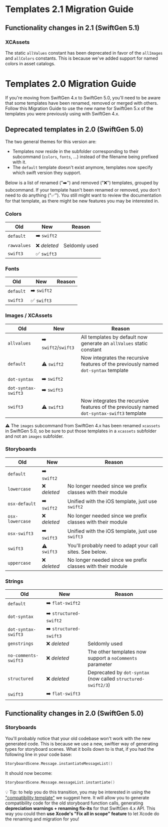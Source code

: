 # Templates 2.1 Migration Guide

## Functionality changes in 2.1 (SwiftGen 5.1)

### XCAssets

The static `allValues` constant has been deprecated in favor of the `allImages` and `allColors` constants. This is because we've added support for named colors in asset catalogs.

# Templates 2.0 Migration Guide

If you're moving from SwiftGen 4.x to SwiftGen 5.0, you'll need to be aware that some templates have been renamed, removed or merged with others. Follow this Migration Guide to use the new name for SwiftGen 5.x of the templates you were previously using with SwiftGen 4.x.

## Deprecated templates in 2.0 (SwiftGen 5.0)

The two general themes for this version are:

- Templates now reside in the subfolder corresponding to their subcommand (`colors`, `fonts`, ...) instead of the filename being prefixed with it.
- The `default` template doesn't exist anymore, templates now specify which swift version they support.

Below is a list of renamed ("➡️") and removed ("❌") templates, grouped by subcommand. If your template hasn't been renamed or removed, you don't need to do anything ("✅"). You still might want to review the documentation for that template, as there might be new features you may be interested in.

### Colors

| Old | New | Reason |
| --- | --- | ------ |
| `default` | ➡️ `swift2` | |
| `rawvalues` | ❌ _deleted_ | Seldomly used |
| `swift3` | ✅ `swift3` | |

### Fonts

| Old | New | Reason |
| --- | --- | ------ |
| `default` | ➡️ `swift2` | |
| `swift3` | ✅ `swift3` | |

### Images / XCAssets

| Old | New | Reason |
| --- | --- | ------ |
| `allvalues` | ➡️ `swift2`/`swift3` | All templates by default now generate an `allValues` static constant |
| `default` | ⚠️ `swift2` | Now integrates the recursive features of the previously named `dot-syntax` template |
| `dot-syntax` | ➡️ `swift2` | |
| `dot-syntax-swift3` | ➡️ `swift3` | |
| `swift3` | ⚠️ `swift3` | Now integrates the recursive features of the previously named `dot-syntax-swift3` template |

⚠️ The `images` subcommand from SwiftGen 4.x has been renamed `xcassets` in SwiftGen 5.0, so be sure to put those templates in a `xcassets` subfolder and not an `images` subfolder.

### Storyboards

| Old | New | Reason |
| --- | --- | ------ |
| `default` | ➡️ `swift2` | |
| `lowercase` | ❌ _deleted_ | No longer needed since we prefix classes with their module |
| `osx-default` | ➡️ `swift2` | Unified with the iOS template, just use `swift2` |
| `osx-lowercase` | ❌ _deleted_ | No longer needed since we prefix classes with their module |
| `osx-swift3` | ➡️ `swift3` | Unified with the iOS template, just use `swift3` |
| `swift3` | ⚠️ `swift3` | You'll probably need to adapt your call sites. See below. |
| `uppercase` | ❌ _deleted_ | No longer needed since we prefix classes with their module |

### Strings

| Old | New | Reason |
| --- | --- | ------ |
| `default` | ➡️ `flat-swift2` | |
| `dot-syntax` | ➡️ `structured-swift2` | |
| `dot-syntax-swift3` | ➡️ `structured-swift3` | |
| `genstrings` | ❌ _deleted_ | Seldomly used |
| `no-comments-swift3` | ❌ _deleted_ | The other templates now support a `noComments` parameter |
| `structured` | ❌ _deleted_ | Deprecated by `dot-syntax` (now called `structured-swift2/3`) |
| `swift3` | ➡️ `flat-swift3` | |

## Functionality changes in 2.0 (SwiftGen 5.0)

### Storyboards

You'll probably notice that your old codebase won't work with the new generated code. This is because we use a new, swiftier way of generating types for storyboard scenes. What it boils down to is that, if you had the following line in your code base:

```swift
StoryboardScene.Message.instantiateMessageList()
```

It should now become:

```swift
StoryboardScene.Message.messageList.instantiate()
```

💡 Tip: to help you do this transition, you may be interested in using the ["compatibility template"](https://github.com/SwiftGen/templates/wiki/SwiftGen-5.0-Migration:-compatibility-template) we suggest here. It will allow you to generate compatibility code for the old storyboard function calls, generating **depreciation warnings + renaming fix-its** for that SwiftGen 4.x API. This way you could then **use Xcode's "Fix all in scope" feature** to let Xcode do the renaming and migration for you!
